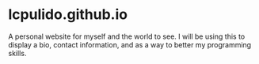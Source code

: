 # lcpulido.github.io
A personal website for myself and the world to see. I will be using this to display a bio, contact information, and as a way to better my programming skills. 
